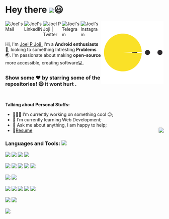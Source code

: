 # Hey there <img src="https://media.giphy.com/media/hvRJCLFzcasrR4ia7z/giphy.gif" width="50px">:smiley:
<a href="https://joelpjoji.tk"></a>
<img align="right" src="https://github.com/joelpjoji/joelpjoji/blob/main/Icons/pacman.svg?sanitize=true" width="200" height="200" width="500" height="320" />

<a href="mailto:joelpjoji1222@gmail.com">
  <img align="left" alt="Joel's Mail" width="60px" src="https://img.icons8.com/clouds/344/gmail-new.png" />
</a>

<a href="https://www.linkedin.com/in/joel-p-joji-5aa9b0172">
  <img align="left" alt="Joel's LinkedIN" width="60px" src="https://img.icons8.com/clouds/344/linkedin.png" />
</a>

<a href="https://twitter.com/joelpjoji">
  <img align="left" alt="Joel P Joji | Twitter" width="60px" src="https://img.icons8.com/clouds/344/twitter.png" />
</a>
<a href="https://t.me/joelpjoji">
  <img align="left" alt="Joel's Telegram" width="60px" src="https://img.icons8.com/clouds/344/telegram-app.png" />
</a>
<a href="https://www.instagram.com/joeykuttan_/">
  <img align="left" alt="Joel's Instagram" width="60px" src="https://img.icons8.com/clouds/344/instagram-new--v2.png" />
</a>
<br>

<br />
<br />


Hi, I'm [Joel P Joji ](https://joelpjoji.tk),I'm a **Android enthusiasts**:iphone:, looking to something Intresting **Problems**:earth_asia:. 
I'm passionate about making **open-source** more accessible, creating software:computer:.
### Show some ❤️ by starring some of the repositories! :smile: it wont hurt .
 <br />
 
**Talking about Personal Stuffs:**

- 👨🏽‍💻 I’m currently working on something cool :wink:;
- 🌱 I’m currently learning Web Development; 
- 💬 Ask me about anything, I am happy to help;
- 📝[Resume](https://drive.google.com/file/d/1vrkQnCDkFI20F3vhDstgcFymSstcnhrI/view?usp=sharing)
 </a> <a href="https://github.com/joelpjoji/github-readme-stats">
  <img align="right" src="https://github-readme-stats.vercel.app/api/top-langs/?username=joelpjoji&langs_count=10" />
</a> 

 ### Languages and Tools: <img src="https://media.giphy.com/media/WUlplcMpOCEmTGBtBW/giphy.gif" width="30">
<p> <!-- GitHub README Stats -->

 
 <!-- icons -->
<code><img height="40" src="https://img.icons8.com/color/344/java-coffee-cup-logo--v1.png"></code>
<code><img height="40" src="https://img.icons8.com/color/344/c-plus-plus-logo.png"></code>
<code><img height="40" src="https://img.icons8.com/color/344/javascript--v1.png"></code>
<code><img height="40" src="https://img.icons8.com/color/344/kotlin.png"></code>
<br/><br/>
<code><img height="40" src="https://img.icons8.com/color/344/react-native.png"></code>
<code><img height="40" src="https://img.icons8.com/color/344/nodejs.png"></code>
<code><img height="40" src="https://img.icons8.com/color/344/html-5.png"></code>
<code><img height="40" src="https://img.icons8.com/color/344/sass.png"></code>
<code><img height="40" src="https://img.icons8.com/dusk/344/sql.png"></code>
<br/><br/>
<code><img height="40" src="https://img.icons8.com/fluency/344/android-studio--v2.png"></code>
<code><img height="40" src="https://img.icons8.com/fluency/344/visual-studio-code-2019.png"></code>
<br/><br/>
 <code><img height="40" src="https://img.icons8.com/color/344/git.png"></code>
<code><img height="40" src="https://img.icons8.com/color/344/jira.png"></code>
<code><img height="40" src="https://img.icons8.com/color/344/google-cloud.png"></code>
<code><img height="40" src="https://img.icons8.com/color/344/firebase.png"></code>
<code><img height="40" src="https://img.icons8.com/color/344/figma--v1.png"></code>
<br/><br/>
<code><img height="40" src="https://img.icons8.com/color/344/linux--v1.png"></code>
<code><img height="40" src="https://img.icons8.com/fluency/344/windows-11.png"></code>
<br /><br />
<a href="https://github.com/joelpjoji/github-readme-stats">
  <img align="left" src="https://github-readme-stats.vercel.app/api?username=joelpjoji&show_icons=true" />
</a>
</p>
</a>

